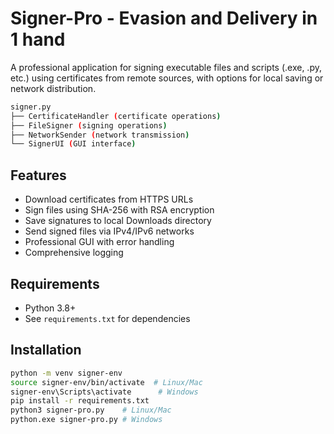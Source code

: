 # Signer-Pro - Evasion and Delivery in 1 hand

A professional application for signing executable files and scripts (.exe, .py, etc.) using certificates from remote sources, with options for local saving or network distribution.
```bash
signer.py
├── CertificateHandler (certificate operations)
├── FileSigner (signing operations)
├── NetworkSender (network transmission)
└── SignerUI (GUI interface)
```
## Features
- Download certificates from HTTPS URLs
- Sign files using SHA-256 with RSA encryption
- Save signatures to local Downloads directory
- Send signed files via IPv4/IPv6 networks
- Professional GUI with error handling
- Comprehensive logging

## Requirements
- Python 3.8+
- See `requirements.txt` for dependencies

## Installation
```bash
python -m venv signer-env
source signer-env/bin/activate  # Linux/Mac
signer-env\Scripts\activate      # Windows
pip install -r requirements.txt
python3 signer-pro.py    # Linux/Mac
python.exe signer-pro.py # Windows
